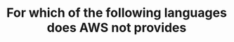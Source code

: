 ---
layout: answer
title: "For which of the following languages does AWS not provides"
blurb: "<p>AWS SDKs provide APIs that allow code written in various languages to connect to AWS and perform management tasks. Right now, C++, Go, Java, JavaScript,"
quid: 195
---